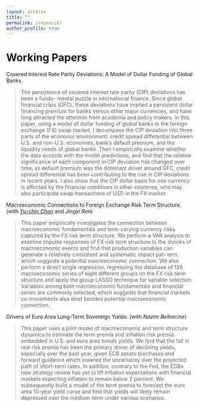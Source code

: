 ```yaml
---
layout: archive
title: ""
permalink: /research/
author_profile: true
---
```






Working Papers
===
Covered Interest Rate Parity Deviations: A Model of Dollar Funding of Global Banks.

> The persistence of covered interest rate parity (CIP) deviations has been a funda- mental puzzle in international finance. Since global financial crisis (GFC), these deviations have implied a persistent dollar financing premium for banks versus other major currencies, and have long attracted the attention from academia and policy makers. In this paper, using a model of dollar funding of global banks in the foreign exchange (FX) swap market, I decompose the CIP deviation into three parts of the economic environment: credit spread differential between U.S. and non-U.S. economies, bank’s default premium, and the liquidity needs of global banks. Then I empirically examine whether the data accords with the model predictions, and find that the relative significance of each component in CIP deviation has changed over time, as default premium was the dominant driver around GFC, credit spread differential has been contributing to the rise in CIP deviations in recent years. I also show that the CIP dollar basis for one currency is affected by the financial conditions in other countries, who may also participate swap transactions of USD in the FX market.


Macroeconomic Connections to Foreign Exchange Risk Term Structure.
(with [*Yu-chin Chen*](https://econ.washington.edu/people/yu-chin-chen) and *Jingyi Ren*)

> This paper empirically investigates the connection between macroeconomic fundamentals and time-varying currency risks captured by the FX risk term structure. We perform a VAR analysis
to examine impulse responses of FX risk term structure to the shocks of macroeconomic events and find that production variables can generate a relatively consistent and systematic impact pat-
tern, which suggests a potential macroeconomic connection. We also perform a direct single regression, regressing the database of 126 macroeconomic series of eight different groups on the FX risk term structure and apply the group LASSO technique for variable selection. Variables
among both macroeconomic fundamentals and financial series are commonly selected, which suggests that financial markets co-movements also exist besides potential macroeconomic connection.

Drivers of Euro Area Long-Term Sovereign Yields.
(with *Nazim Belhocine*)
> This paper uses a joint model of macroeconomic and term structure dynamics to estimate the
term premia and inflation risk premia embedded in U.S. and euro area bonds yields. We find that
the fall in real risk premia has been the primary driver of declining yields, especially over the past
year, given ECB assets purchases and forward guidance which lowered the uncertainty over the
projected path of short-term rates. In addition, contrary to the Fed, the ECBs new strategy review
has yet to lift inflation expectations with financial markets expecting inflation to remain below
2 percent. We subsequently build a model of the term premia to forecast the euro area 10-year
yield curve and find that yields will likely remain depressed over the medium-term under various
scenarios.
